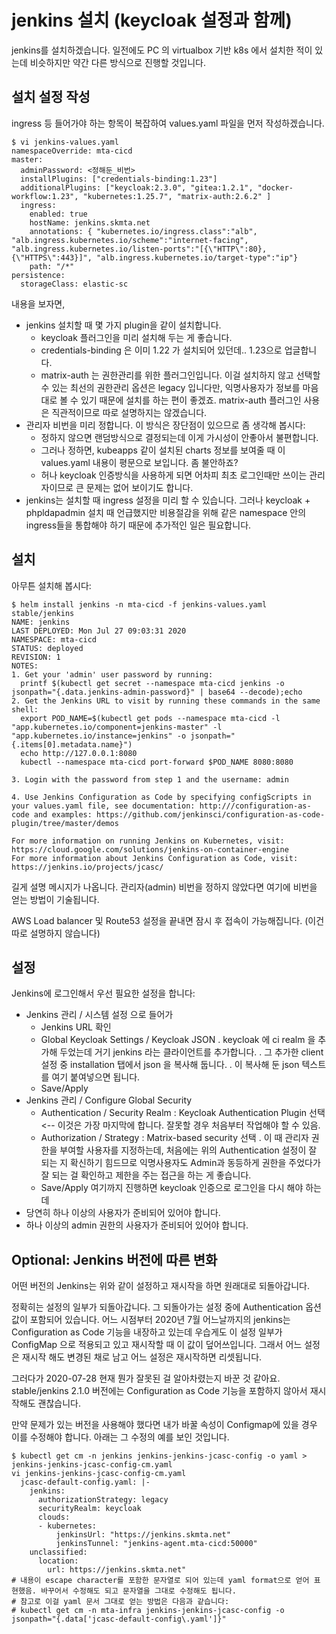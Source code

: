 # jenkins 설치 (keycloak 설정과 함께)

jenkins를 설치하겠습니다. 일전에도 PC 의 virtualbox 기반 k8s 에서 설치한 적이 있는데 비슷하지만 약간 다른 방식으로 진행할 것입니다.

## 설치 설정 작성

ingress 등 들어가야 하는 항목이 복잡하여 values.yaml 파일을 먼저 작성하겠습니다.
<pre><code>$ vi jenkins-values.yaml
namespaceOverride: mta-cicd
master:
  adminPassword: <정해둔_비번>
  installPlugins: ["credentials-binding:1.23"]
  additionalPlugins: ["keycloak:2.3.0", "gitea:1.2.1", "docker-workflow:1.23", "kubernetes:1.25.7", "matrix-auth:2.6.2" ]
  ingress:
    enabled: true
    hostName: jenkins.skmta.net
    annotations: { "kubernetes.io/ingress.class":"alb", "alb.ingress.kubernetes.io/scheme":"internet-facing", "alb.ingress.kubernetes.io/listen-ports":"[{\"HTTP\":80}, {\"HTTPS\":443}]", "alb.ingress.kubernetes.io/target-type":"ip"}
    path: "/*"
persistence:
  storageClass: elastic-sc
</code></pre>
내용을 보자면,
- jenkins 설치할 때 몇 가지 plugin을 같이 설치합니다.
  - keycloak 플러그인을 미리 설치해 두는 게 좋습니다.
  - credentials-binding 은 이미 1.22 가 설치되어 있던데.. 1.23으로 업글합니다.
  - matrix-auth 는 권한관리를 위한 플러그인입니다. 
    이걸 설치하지 않고 선택할 수 있는 최선의 권한관리 옵션은 legacy 입니다만, 
    익명사용자가 정보를 마음대로 볼 수 있기 때문에 설치를 하는 편이 좋겠죠.
    matrix-auth 플러그인 사용은 직관적이므로 따로 설명하지는 않겠습니다.
- 관리자 비번을 미리 정합니다. 이 방식은 장단점이 있으므로 좀 생각해 봅시다: 
  - 정하지 않으면 랜덤방식으로 결정되는데 이게 가시성이 안좋아서 불편합니다.
  - 그러나 정하면, kubeapps 같이 설치된 charts 정보를 보여줄 때 이 values.yaml 내용이 평문으로 보입니다. 좀 불안하죠?
  - 허나 keycloak 인증방식을 사용하게 되면 어차피 최초 로그인때만 쓰이는 관리자이므로 큰 문제는 없어 보이기도 합니다.
- jenkins는 설치할 때 ingress 설정을 미리 할 수 있습니다. 
  그러나 keycloak + phpldapadmin 설치 때 언급했지만 비용절감을 위해 
  같은 namespace 안의 ingress들을 통합해야 하기 때문에 추가적인 일은 필요합니다.

## 설치

아무튼 설치해 봅시다:
<pre><code>$ helm install jenkins -n mta-cicd -f jenkins-values.yaml stable/jenkins
NAME: jenkins
LAST DEPLOYED: Mon Jul 27 09:03:31 2020
NAMESPACE: mta-cicd
STATUS: deployed
REVISION: 1
NOTES:
1. Get your 'admin' user password by running:
  printf $(kubectl get secret --namespace mta-cicd jenkins -o jsonpath="{.data.jenkins-admin-password}" | base64 --decode);echo
2. Get the Jenkins URL to visit by running these commands in the same shell:
  export POD_NAME=$(kubectl get pods --namespace mta-cicd -l "app.kubernetes.io/component=jenkins-master" -l "app.kubernetes.io/instance=jenkins" -o jsonpath="{.items[0].metadata.name}")
  echo http://127.0.0.1:8080
  kubectl --namespace mta-cicd port-forward $POD_NAME 8080:8080

3. Login with the password from step 1 and the username: admin

4. Use Jenkins Configuration as Code by specifying configScripts in your values.yaml file, see documentation: http:///configuration-as-code and examples: https://github.com/jenkinsci/configuration-as-code-plugin/tree/master/demos

For more information on running Jenkins on Kubernetes, visit:
https://cloud.google.com/solutions/jenkins-on-container-engine
For more information about Jenkins Configuration as Code, visit:
https://jenkins.io/projects/jcasc/
</code></pre>
길게 설명 메시지가 나옵니다. 관리자(admin) 비번을 정하지 않았다면 여기에 비번을 얻는 방법이 기술됩니다.

AWS Load balancer 및 Route53 설정을 끝내면 잠시 후 접속이 가능해집니다. (이건 따로 설명하지 않습니다)

## 설정

Jenkins에 로그인해서 우선 필요한 설정을 합니다:
- Jenkins 관리 / 시스템 설정 으로 들어가
  - Jenkins URL 확인
  - Global Keycloak Settings / Keycloak JSON
    . keycloak 에 ci realm 을 추가해 두었는데 거기 jenkins 라는 클라이언트를 추가합니다. 
    . 그 추가한 client 설정 중 installation 탭에서 json 을 복사해 둡니다.
    . 이 복사해 둔 json 텍스트를 여기 붙여넣으면 됩니다.
  - Save/Apply
- Jenkins 관리 / Configure Global Security
  - Authentication / Security Realm : Keycloak Authentication Plugin 선택 <-- 이것은 가장 마지막에 합니다. 잘못할 경우 처음부터 작업해야 할 수 있음.
  - Authorization / Strategy : Matrix-based security 선택
    . 이 때 관리자 권한을 부여할 사용자를 지정하는데, 처음에는 위의 Authentication 설정이 잘 되는 지 확신하기 힘드므로 익명사용자도 Admin과 동등하게 
      권한을 주었다가 잘 되는 걸 확인하고 제한을 주는 접근을 하는 게 좋습니다.
  - Save/Apply
여기까지 진행하면 keycloak 인증으로 로그인을 다시 해야 하는데
- 당연히 하나 이상의 사용자가 준비되어 있어야 합니다.
- 하나 이상의 admin 권한의 사용자가 준비되어 있어야 합니다.

## Optional: Jenkins 버전에 따른 변화

어떤 버전의 Jenkins는 위와 같이 설정하고 재시작을 하면 원래대로 되돌아갑니다.

정확히는 설정의 일부가 되돌아갑니다. 그 되돌아가는 설정 중에 Authentication 옵션값이 포함되어 있습니다.
어느 시점부터 2020년 7월 어느날까지의 jenkins는 Configuration as Code 기능을 내장하고 있는데
우습게도 이 설정 일부가 ConfigMap 으로 적용되고 있고 재시작할 때 이 값이 덮어쓰입니다.
그래서 어느 설정은 재시작 해도 변경된 채로 남고 어느 설정은 재시작하면 리셋됩니다.

그러다가 2020-07-28 현재 뭔가 잘못된 걸 알아차렸는지 바꾼 것 같아요.
stable/jenkins 2.1.0 버전에는 Configuration as Code 기능을 포함하지 않아서 재시작해도 괜찮습니다.

만약 문제가 있는 버전을 사용해야 했다면 내가 바꿀 속성이 Configmap에 있을 경우 이를 수정해야 합니다.
아래는 그 수정의 예를 보인 것입니다.
<pre><code>$ kubectl get cm -n jenkins jenkins-jenkins-jcasc-config -o yaml > jenkins-jenkins-jcasc-config-cm.yaml
vi jenkins-jenkins-jcasc-config-cm.yaml 
  jcasc-default-config.yaml: |-
    jenkins:
      authorizationStrategy: legacy
      securityRealm: keycloak
      clouds:
      - kubernetes:
          jenkinsUrl: "https://jenkins.skmta.net"
          jenkinsTunnel: "jenkins-agent.mta-cicd:50000"
    unclassified:
      location:
        url: https://jenkins.skmta.net"
# 내용이 escape character를 포함한 문자열로 되어 있는데 yaml format으로 얻어 표현했음. 바꾸어서 수정해도 되고 문자열을 그대로 수정해도 됩니다.
# 참고로 이걸 yaml 문서 그대로 얻는 방법은 다음과 같습니다:
# kubectl get cm -n mta-infra jenkins-jenkins-jcasc-config -o jsonpath="{.data['jcasc-default-config\.yaml']}"
</code></pre>



